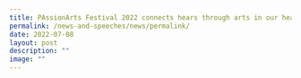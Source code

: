 ```yaml
---
title: PAssionArts Festival 2022 connects hears through arts in our heartlands
permalink: /news-and-speeches/news/permalink/
date: 2022-07-08
layout: post
description: ""
image: ""
---
```


